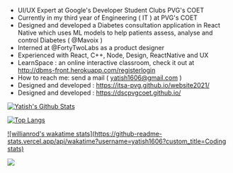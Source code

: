 
- UI/UX Expert at Google's Developer Student Clubs PVG's COET
- Currently in my third year of Engineering ( IT ) at PVG's COET
- Designed and developed a Diabetes consultation application in React Native which uses ML models to help patients assess, analyse and control Diabetes ( @Mavoix )
- Interned at @FortyTwoLabs as a product designer
- Experienced with React, C++, Node, Design, ReactNative and UX
- LearnSpace : an online interactive classroom, check it out at http://dbms-front.herokuapp.com/registerlogin
- How to reach me: send a mail ( yatish1606@gmail.com )
- Designed and developed : https://itsa-pvg.github.io/website2021/
- Designed and developed : https://dscpvgcoet.github.io/
 

[![Yatish's Github Stats](https://github-readme-stats.vercel.app/api?username=yatish1606&show_icons=true&theme=dark&count_private=true&include_all_commits=true&hide_border=true)](https://github.com/anuraghazra/github-readme-stats)

[![Top Langs](https://github-readme-stats.vercel.app/api/top-langs/?username=yatish1606&layout=compact&langs_count=10)](https://github.com/anuraghazra/github-readme-stats)
 
 [![willianrod's wakatime stats](https://github-readme-stats.vercel.app/api/wakatime?username=yatish1606?custom_title=Coding stats)](https://github.com/anuraghazra/github-readme-stats)

![](https://komarev.com/ghpvc/?username=yatish1606&color=brightgreen)
